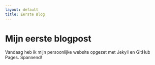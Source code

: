 ```yaml
---
layout: default
title: Eerste Blog
---
```


# Mijn eerste blogpost

Vandaag heb ik mijn persoonlijke website opgezet met Jekyll en GitHub Pages. Spannend!

